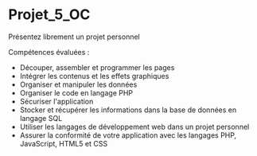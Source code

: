 # Projet_5_OC
  Présentez librement un projet personnel

Compétences évaluées :

  - Découper, assembler et programmer les pages
  - Intégrer les contenus et les effets graphiques
  - Organiser et manipuler les données
  - Organiser le code en langage PHP
  - Sécuriser l'application
  - Stocker et récupérer les informations dans la base de données en langage SQL
  - Utiliser les langages de développement web dans un projet personnel
  - Assurer la conformité de votre application avec les langages PHP, JavaScript, HTML5 et CSS
